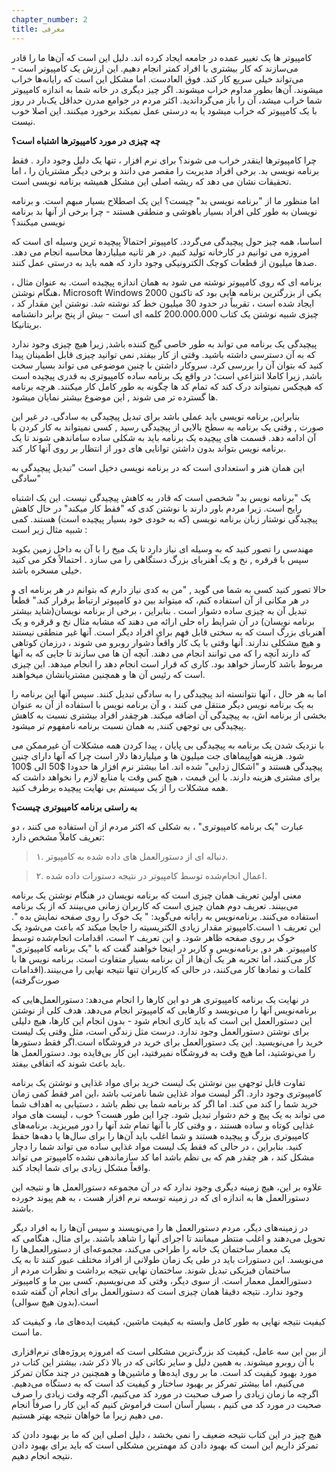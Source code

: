 ```yaml
---
chapter_number: 2
title: معرفی
---
```


کامپیوتر ها یک تغییر عمده در جامعه ایجاد کرده اند. دلیل این است که آن‌ها ما را قادر می‌سازند که کار بیشتری با افراد کمتر انجام دهیم. این ارزش یک کامپیوتر است - می‌تواند خیلی سریع کار کند. فوق العادست. اما مشکل این است که رایانه‌ها خراب میشوند. آن‌ها بطور مداوم خراب میشوند. اگر چیز دیگری در خانه شما به اندازه کامپیوتر شما خراب میشد، آن را باز می‌گرداندید. اکثر مردم در جوامع مدرن حداقل یک‌بار در روز با یک کامپیوتر که خراب میشود یا به درستی عمل نمیکند برخورد میکنند. این اصلا خوب نیست.

**چه چیزی در مورد کامپیوترها اشتباه است؟**

چرا کامپیوترها اینقدر خراب می شوند؟ برای نرم افزار ، تنها یک دلیل وجود دارد . فقط برنامه نویسی بد. برخی افراد مدیریت را مقصر می دانند و برخی دیگر مشتریان را ، اما تحقیقات نشان می دهد که ریشه اصلی این مشکل همیشه برنامه نویسی است.

اما منظور ما از &quot;برنامه نویسی بد&quot; چیست؟ این یک اصطلاح بسیار مبهم است. و برنامه نویسان به طور کلی افراد بسیار باهوشی و منطقی هستند - چرا برخی از آنها بد برنامه نویسی میکنند؟

اساسا، همه چیز حول پیچیدگی می‌گردد. کامپیوتر احتمالاً پیچیده ترین وسیله ای است که امروزه می توانیم در کارخانه تولید کنیم. در هر ثانیه میلیاردها محاسبه انجام می دهد. صدها میلیون از قطعات کوچک الکترونیکی وجود دارد که همه باید به درستی عمل کنند.

برنامه ای که روی کامپیوتر نوشته می شود به همان اندازه پیچیده است. به عنوان مثال ، هنگام نوشتن، Microsoft Windows 2000 یکی از بزرگترین برنامه هایی بود که تاکنون ایجاد شده است ، تقریباً در حدود 30 میلیون خط کد نوشته شد. نوشتن این مقدار کد ، چیزی شبیه نوشتن یک کتاب 200.000.000 کلمه ای است - بیش از پنج برابر دانشنامه بریتانیکا.

پیچیدگی یک برنامه می تواند به طور خاصی گیج کننده باشد, زیرا هیچ چیزی وجود ندارد که به آن دسترسی داشته باشید. وقتی از کار بیفتد, نمی توانید چیزی قابل اطمینان پیدا کنید که بتوان آن را بررسی کرد. سروکار داشتن با چنین موضوعی می تواند بسیار سخت باشد, زیرا کاملا انتزاعی است؛ در واقع یک برنامه ساده کامپیوتری به قدری پیچیده است که هیچکس نمیتواند درک کند که تمام کد ها چگونه به طور کامل کار میکنند. هرچه برنامه ها گسترده تر می شوند , این موضوع بیشتر نمایان میشود.

بنابراین, برنامه نویسی باید عملی باشد برای تبدیل پیچیدگی به سادگی. در غیر این صورت , وقتی یک برنامه به سطح بالایی از پیچیدگی رسید , کسی نمیتواند به کار کردن با آن ادامه دهد. قسمت های پیچیده یک برنامه باید به شکلی ساده ساماندهی شوند تا یک برنامه نویس بتواند بدون داشتن توانایی های دور از انتظار بر روی آنها کار کند.

این همان هنر و استعدادی است که در برنامه نویسی دخیل است &quot;تبدیل پیچیدگی به سادگی&quot;

یک &quot;برنامه نویس بد&quot; شخصی است که قادر به کاهش پیچیدگی نیست. این یک اشتباه رایج است. زیرا مردم باور دارند با نوشتن کدی که &quot;فقط کار میکند&quot; در حال کاهش پیچیدگی نوشتار زبان برنامه نویسی (که به خودی خود بسیار پیچیده است) هستند. کمی شبیه مثال زیر است :

مهندسی را تصور کنید که به وسیله ای نیاز دارد تا یک میخ را با آن به داخل زمین بکوبد سپس با قرقره , نخ و یک آهنربای بزرگ دستگاهی را می سازد . احتمالاً فکر می کنید خیلی مسخره باشد.

حالا تصور کنید کسی به شما می گوید , &quot;من به کدی نیاز دارم که بتوانم در هر برنامه ای و در هر مکانی از آن استفاده کنم، که میتواند بین دو کامپیوتر ارتباط برقرار کند.&quot; قطعاً تبدیل آن به چیزی ساده دشوار است . بنابراین ، برخی از برنامه نویسان(شاید بیشتر برنامه نویسان) در آن شرایط راه حلی ارائه می دهند که مشابه مثال نخ و قرقره و یک آهنربای بزرگ است که به سختی قابل فهم برای افراد دیگر است. آنها غیر منطقی نیستند و هیچ مشکلی ندارند. آنها وقتی با یک کار واقعاً دشوار روبرو می شوند ، درزمان کوتاهی که دارند آنچه را که می توانند انجام می دهند. آنچه آن ها می سازند تا جایی که به آنها مربوط باشد کارساز خواهد بود. کاری که قرار است انجام دهد را انجام میدهد. این چیزی است که رئیس آن ها و همچنین مشتریانشان میخواهند.

اما به هر حال ، آنها نتوانسته اند پیچیدگی را به سادگی تبدیل کنند. سپس آنها این برنامه را به یک برنامه نویس دیگر منتقل می کنند ، و آن برنامه نویس با استفاده از آن به عنوان بخشی از برنامه اش، به پیچیدگی آن اضافه میکند. هرچقدر افراد بیشتری نسبت به کاهش پیچیدگی بی توجهی کنند, به همان نسبت برنامه نامفهوم تر میشود.

با نزدیک شدن یک برنامه به پیچیدگی بی پایان ، پیدا کردن همه مشکلات آن غیرممکن می شود. هزینه هواپیماهای جت میلیون ها و میلیاردها دلار است چرا که آنها دارای چنین پیچیدگی هستند و &quot;اشکال زدایی&quot; شده اند. اما بیشتر نرم افزار ها حدودا $50 الی $100 برای مشتری هزینه دارند. با این قیمت ، هیچ کس وقت یا منابع لازم را نخواهد داشت که همه مشکلات را از یک سیستم بی نهایت پیچیده برطرف کنید.

**به راستی برنامه کامپیوتری چیست؟**

عبارت &quot;یک برنامه کامپیوتری&quot; ، به شکلی که اکثر مردم از آن استفاده می کنند ، دو تعریف کاملاً مشخص دارد:

> ۱. دنباله ای از دستورالعمل های داده شده به کامپیوتر.

> ۲. اعمال انجام‌شده توسط کامپیوتر در نتیجه دستورات داده شده.

معنی اولین تعریف همان چیزی است که برنامه نویسان در هنگام نوشتن یک برنامه می‌بینند. تعریف دوم همان چیزی است که کاربران زمانی می‌بینند که از یک برنامه استفاده می‌کنند. برنامه‌نویس به رایانه می‌گوید: &quot; یک خوک را روی صفحه نمایش بده &quot;. این تعریف ۱ است.کامپیوتر مقدار زیادی الکتریسیته را جابجا میکند که باعث می‌شود یک خوک بر روی صفحه ظاهر شود. و این تعریف ۲ است، اقدامات انجام‌شده توسط کامپیوتر. هر دو, برنامه‌نویس و کاربر در اینجا خواهند گفت که با &quot;یک برنامه کامپیوتری&quot; کار می‌کنند، اما تجربه هر یک آن‌ها از آن برنامه بسیار متفاوت است. برنامه نویس ها با کلمات و نمادها کار می‌کنند، در حالی که کاربران تنها نتیجه نهایی را می‌بینند.(اقدامات صورت‌گرفته)

در نهایت یک برنامه کامپیوتری هر دو این کارها را انجام می‌دهد: دستورالعمل‌هایی که برنامه‌نویس آنها را می‌نویسد و کارهایی که کامپیوتر انجام می‌دهد. هدف کلی از نوشتن این دستورالعمل این است که باید کاری انجام شود - بدون انجام این کارها، هیچ دلیلی برای نوشتن دستورالعمل وجود ندارد. درست مثل زندگی است، مثل وقتی یک لیست خرید را می‌نویسید. این یک دستورالعمل برای خرید در فروشگاه است.اگر فقط دستورها را می‌نوشتید، اما هیچ وقت به فروشگاه نمیرفتید، این کار بی‌فایده بود. دستورالعمل ها باید باعث شوند که اتفاقی بیفتد.

تفاوت قابل‌ توجهی بین نوشتن یک لیست خرید برای مواد غذایی و نوشتن یک برنامه کامپیوتری وجود دارد. اگر لیست مواد غذایی شما نامرتب باشد ،این امر فقط کمی زمان خرید شما را کند می کند. اما اگر کد برنامه شما بی نظم باشد ، دستیابی به اهداف شما می تواند به یک پیچ و خم دشوار تبدیل شود. چرا این طور هست؟ خوب ، لیست های مواد غذایی کوتاه و ساده هستند ، و وقتی کار با آنها تمام شد آنها را دور میریزید. برنامه‌های کامپیوتری بزرگ و پیچیده هستند و شما اغلب باید آن‌ها را برای سال‌ها یا دهه‌ها حفظ کنید. بنابراین ، در حالی که فقط یک لیست مواد غذایی ساده می تواند شما را دچار مشکل کند ، هر چقدر هم که بی نظم باشد اما کد سازماندهی نشده کامپیوتر می تواند واقعاً مشکل زیادی برای شما ایجاد کند.

علاوه بر این، هیچ زمینه دیگری وجود ندارد که در آن مجموعه دستورالعمل ها و نتیجه این دستورالعمل ها به اندازه ای که در زمینه توسعه نرم افزار هست ، به هم پیوند خورده باشند.

در زمینه‌های دیگر، مردم دستورالعمل ها را می‌نویسند و سپس آن‌ها را به افراد دیگر تحویل می‌دهند و اغلب منتظر میمانند تا اجرای آنها را شاهد باشند. برای مثال، هنگامی که یک معمار ساختمان یک خانه را طراحی می‌کند، مجموعه‌ای از دستورالعمل‌ها را می‌نویسد. این دستورات باید در طی یک زمان طولانی از افراد مختلف عبور کنند تا به یک ساختمان فیزیکی تبدیل شوند. ساختمان نهایی نتیجه برداشت و نظرات مردم از دستورالعمل معمار است. از سوی دیگر، وقتی کد می‌نویسیم، کسی بین ما و کامپیوتر وجود ندارد. نتیجه دقیقا همان چیزی است که دستورالعمل برای انجام آن گفته شده است.(بدون هیچ سوالی)

کیفیت نتیجه نهایی به طور کامل وابسته به کیفیت ماشین، کیفیت ایده‌های ما، و کیفیت کد ما است.

از بین این سه عامل، کیفیت کد بزرگ‌ترین مشکلی است که امروزه پروژه‌های نرم‌افزاری با آن روبرو میشوند. به همین دلیل و سایر نکاتی که در بالا ذکر شد، بیشتر این کتاب در مورد بهبود کیفیت کد است. ما بر روی ایده‌ها و ماشین‌ها و همچنین در چند مکان تمرکز می‌کنیم، اما بیشتر تمرکز بر بهبود ساختار و کیفیت کد است که به دستگاه می‌دهیم. اگرچه ما زمان زیادی را صرف صحبت در مورد کد می‌کنیم، اگرچه وقت زیادی را صرف صحبت در مورد کد می کنیم ، بسیار آسان است فراموش کنیم که این کار را صرفاً انجام می دهیم زیرا ما خواهان نتیجه بهتر هستیم.

هیچ چیز در این کتاب نتیجه ضعیف را نمی بخشد ، دلیل اصلی این که ما بر بهبود دادن کد تمرکز داریم این است که بهبود دادن کد مهمترین مشکلی است که باید برای بهبود دادن نتیجه انجام دهیم.